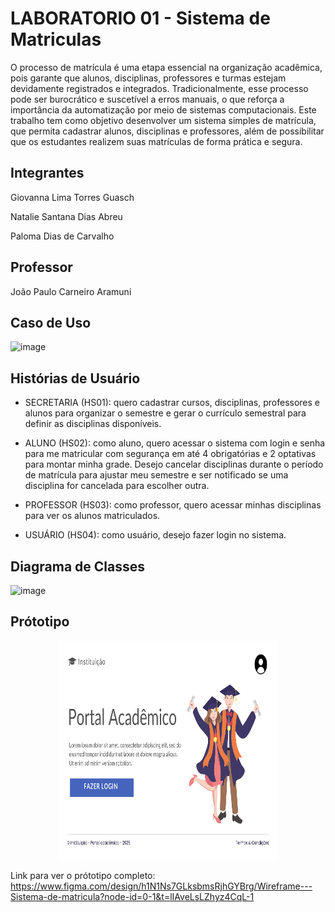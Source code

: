 # LABORATORIO 01 - Sistema de Matriculas
O processo de matrícula é uma etapa essencial na organização acadêmica, pois garante que alunos, disciplinas, professores e turmas estejam devidamente registrados e integrados. Tradicionalmente, esse processo pode ser burocrático e suscetível a erros manuais, o que reforça a importância da automatização por meio de sistemas computacionais. Este trabalho tem como objetivo desenvolver um sistema simples de matrícula, que permita cadastrar alunos, disciplinas e professores, além de possibilitar que os estudantes realizem suas matrículas de forma prática e segura. 

## Integrantes
Giovanna Lima Torres Guasch

Natalie Santana Dias Abreu

Paloma Dias de Carvalho

## Professor
João Paulo Carneiro Aramuni

## Caso de Uso

<img width="1047" height="711" alt="image" src="https://github.com/user-attachments/assets/421ad0ad-2bc9-4e37-a1e0-88009a5f72aa" />


## Histórias de Usuário

- SECRETARIA (HS01): quero cadastrar cursos, disciplinas, professores e alunos para organizar o semestre e gerar o currículo semestral para definir as disciplinas disponíveis.

- ALUNO (HS02): como aluno, quero acessar o sistema com login e senha para me matricular com segurança em até 4 obrigatórias e 2 optativas para montar minha grade. Desejo cancelar disciplinas durante o período de matrícula para ajustar meu semestre e ser notificado se uma disciplina for cancelada para escolher outra.

- PROFESSOR (HS03): como professor, quero acessar minhas disciplinas para ver os alunos matriculados.

- USUÁRIO (HS04): como usuário, desejo fazer login no sistema.
  
## Diagrama de Classes

<img width="1047" height="711" alt="image" src="https://github.com/user-attachments/assets/1e2ac31b-c681-4532-ab06-848cb0fa3dad" />


## Prótotipo 

<p align="center">
  <img width="350" height="350" alt="image" src="https://github.com/Palomadcarvalho/Sistema_de_Matriculas/blob/main/01.%20Documenta%C3%A7%C3%A3o/wireframe%20-%20p%C3%A1gina%2001%20-%20Entrada.png" style="margin-right: 20px/>
 <img width="350" height="350" alt="image" src="https://github.com/Palomadcarvalho/Sistema_de_Matriculas/blob/main/01.%20Documenta%C3%A7%C3%A3o/wireframe%20-%20p%C3%A1gina%2006%20-%20mensgem%20de%20retorno.png" style="margin-right: 20px/>
  <img width="350" height="350" alt="image" src="https://github.com/Palomadcarvalho/Sistema_de_Matriculas/blob/main/01.%20Documenta%C3%A7%C3%A3o/wireframe%20-%20p%C3%A1gina%2013%20-%20deletar%20professor.png" />
</p>

Link para ver o prótotipo completo: https://www.figma.com/design/h1N1Ns7GLksbmsRjhGYBrg/Wireframe---Sistema-de-matricula?node-id=0-1&t=lIAveLsLZhyz4CqL-1

